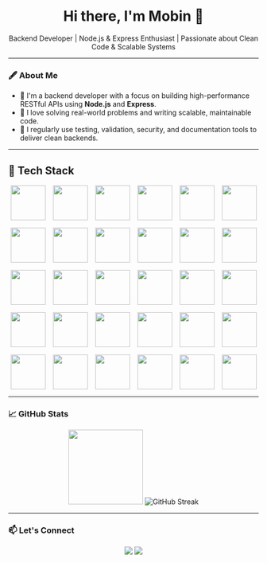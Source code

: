 <h1 align="center">Hi there, I'm Mobin 👋</h1>

<p align="center">
  Backend Developer | Node.js & Express Enthusiast | Passionate about Clean Code & Scalable Systems
</p>

---

### 🖋 About Me

- 🚀 I'm a backend developer with a focus on building high-performance RESTful APIs using **Node.js** and **Express**.
- 🎯 I love solving real-world problems and writing scalable, maintainable code.
- 🧰 I regularly use testing, validation, security, and documentation tools to deliver clean backends.

---
## 🧠 Tech Stack

<div align="center" style="display: flex; flex-wrap: wrap; gap: 15px; justify-content: center; align-items: center;">

  <!-- Skillicons -->
  <img src="https://skillicons.dev/icons?i=javascript" height="70" />
  <img src="https://skillicons.dev/icons?i=typescript" height="70" />
  <img src="https://skillicons.dev/icons?i=nodejs" height="70" />
  <img src="https://skillicons.dev/icons?i=express" height="70" />
  <img src="https://skillicons.dev/icons?i=mongodb" height="70" />
  <img src="https://skillicons.dev/icons?i=postgres" height="70" />
  <img src="https://skillicons.dev/icons?i=mysql" height="70" />
  <img src="https://skillicons.dev/icons?i=git" height="70" />
  <img src="https://skillicons.dev/icons?i=docker" height="70" />
  <img src="https://skillicons.dev/icons?i=postman" height="70" />
  <img src="https://skillicons.dev/icons?i=redis" height="70" />
  <img src="https://skillicons.dev/icons?i=nginx" height="70" />
  <img src="https://skillicons.dev/icons?i=prisma" height="70" />
  <img src="https://skillicons.dev/icons?i=jest" height="70" />
  <img src="https://skillicons.dev/icons?i=graphql" height="70" />
  <img src="https://skillicons.dev/icons?i=linux" height="70" />
  <img src="https://skillicons.dev/icons?i=githubactions" height="70" />
  <img src="https://skillicons.dev/icons?i=vitest" height="70" />

  <!-- Shields.io badges -->
  <img src="https://img.shields.io/badge/JWT-000000?style=for-the-badge&logo=jsonwebtokens&logoColor=white" height="70" />
  <img src="https://img.shields.io/badge/Helmet.js-223344?style=for-the-badge" height="70" />
  <img src="https://img.shields.io/badge/CORS-000000?style=for-the-badge" height="70" />
  <img src="https://img.shields.io/badge/PM2-2B037A?style=for-the-badge" height="70" />
  <img src="https://img.shields.io/badge/NewRelic-008C99?style=for-the-badge" height="70" />
  <img src="https://img.shields.io/badge/Sentry-362D59?style=for-the-badge&logo=sentry&logoColor=white" height="70" />
  <img src="https://img.shields.io/badge/Swagger-85EA2D?style=for-the-badge&logo=swagger&logoColor=black" height="70" />
  <img src="https://img.shields.io/badge/Apollo-311C87?style=for-the-badge&logo=apollographql&logoColor=white" height="70" />
  <img src="https://img.shields.io/badge/RabbitMQ-FF6600?style=for-the-badge&logo=rabbitmq&logoColor=white" height="70" />
  <img src="https://img.shields.io/badge/Kafka-231F20?style=for-the-badge&logo=apachekafka&logoColor=white" height="70" />
  <img src="https://img.shields.io/badge/Supertest-0A0A0A?style=for-the-badge" height="70" />
  <img src="https://img.shields.io/badge/Sinon-DF674D?style=for-the-badge" height="70" />

</div>

---

### 📈 GitHub Stats

<p align="center">
  <img src="https://github-readme-stats.vercel.app/api?username=lilmobin&show_icons=true&theme=tokyonight" height="150"/>
 <img src="https://github-readme-streak-stats.herokuapp.com?user=lilmobin&theme=tokyonight" alt="GitHub Streak" />
</p>

---

### 📫 Let's Connect

<p align="center">
  <a href="mailto:mobinsd82@gmail.com"><img src="https://img.shields.io/badge/Email-D14836?style=for-the-badge&logo=gmail&logoColor=white"/></a>
  <a href="https://t.me/lilmobin"><img src="https://img.shields.io/badge/Telegram-2CA5E0?style=for-the-badge&logo=telegram&logoColor=white"/></a>
</p>
